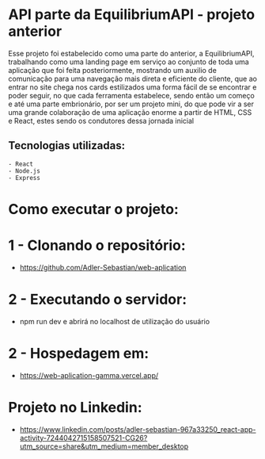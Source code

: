 # API parte da EquilibriumAPI - projeto anterior

Esse projeto foi estabelecido como uma parte do anterior, a EquilibriumAPI, trabalhando como uma landing page em serviço ao conjunto de toda uma aplicação que foi feita posteriormente, mostrando um auxilio de comunicação para uma navegação mais direta e eficiente do cliente, que ao entrar no site chega nos cards estilizados uma forma fácil de se encontrar e poder seguir, no que cada ferramenta estabelece, sendo então um começo e até uma parte embrionário, por ser um projeto mini, do que pode vir a ser uma grande colaboração de uma aplicação enorme a partir de HTML, CSS e React, estes sendo os condutores dessa jornada inicial

## Tecnologias utilizadas:
    - React
    - Node.js
    - Express

# Como executar o projeto: 

# 1 - Clonando o repositório:
- https://github.com/Adler-Sebastian/web-aplication
# 2 - Executando o servidor:
- npm run dev e abrirá no localhost de utilização do usuário
# 2 - Hospedagem em:
- https://web-aplication-gamma.vercel.app/
# Projeto no Linkedin:
- https://www.linkedin.com/posts/adler-sebastian-967a33250_react-app-activity-7244042715158507521-CG26?utm_source=share&utm_medium=member_desktop

